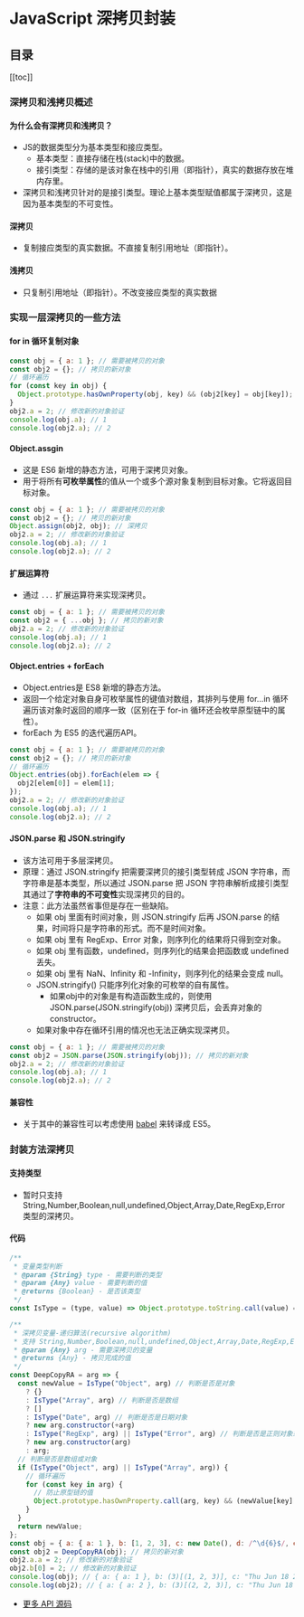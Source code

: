 # JavaScript 深拷贝封装

## 目录

[[toc]]

### 深拷贝和浅拷贝概述

#### 为什么会有深拷贝和浅拷贝？

* JS的数据类型分为基本类型和接应类型。
  * 基本类型：直接存储在栈(stack)中的数据。
  * 接引类型：存储的是该对象在栈中的引用（即指针），真实的数据存放在堆内存里。
* 深拷贝和浅拷贝针对的是接引类型。理论上基本类型赋值都属于深拷贝，这是因为基本类型的不可变性。

#### 深拷贝

* 复制接应类型的真实数据。不直接复制引用地址（即指针）。

#### 浅拷贝

* 只复制引用地址（即指针）。不改变接应类型的真实数据

### 实现一层深拷贝的一些方法

#### for in 循环复制对象

```JavaScript
const obj = { a: 1 }; // 需要被拷贝的对象
const obj2 = {}; // 拷贝的新对象
// 循环遍历
for (const key in obj) {
  Object.prototype.hasOwnProperty(obj, key) && (obj2[key] = obj[key]);
}
obj2.a = 2; // 修改新的对象验证
console.log(obj.a); // 1
console.log(obj2.a); // 2
```

#### Object.assgin

* 这是 ES6 新增的静态方法，可用于深拷贝对象。
* 用于将所有**可枚举属性**的值从一个或多个源对象复制到目标对象。它将返回目标对象。

```JavaScript
const obj = { a: 1 }; // 需要被拷贝的对象
const obj2 = {}; // 拷贝的新对象
Object.assign(obj2, obj); // 深拷贝
obj2.a = 2; // 修改新的对象验证
console.log(obj.a); // 1
console.log(obj2.a); // 2
```

#### 扩展运算符

* 通过 `...` 扩展运算符来实现深拷贝。

```JavaScript
const obj = { a: 1 }; // 需要被拷贝的对象
const obj2 = { ...obj }; // 拷贝的新对象
obj2.a = 2; // 修改新的对象验证
console.log(obj.a); // 1
console.log(obj2.a); // 2
```

#### Object.entries + forEach

* Object.entries是 ES8 新增的静态方法。
* 返回一个给定对象自身可枚举属性的键值对数组，其排列与使用 for...in 循环遍历该对象时返回的顺序一致（区别在于 for-in 循环还会枚举原型链中的属性）。
* forEach 为 ES5 的迭代遍历API。

```JavaScript
const obj = { a: 1 }; // 需要被拷贝的对象
const obj2 = {}; // 拷贝的新对象
// 循环遍历
Object.entries(obj).forEach(elem => {
  obj2[elem[0]] = elem[1];
});
obj2.a = 2; // 修改新的对象验证
console.log(obj.a); // 1
console.log(obj2.a); // 2
```

#### JSON.parse 和 JSON.stringify

* 该方法可用于多层深拷贝。
* 原理：通过 JSON.stringify 把需要深拷贝的接引类型转成 JSON 字符串，而字符串是基本类型，所以通过 JSON.parse 把 JSON 字符串解析成接引类型其通过了**字符串的不可变性**实现深拷贝的目的。
* 注意：此方法虽然省事但是存在一些缺陷。
  * 如果 obj 里面有时间对象，则 JSON.stringify 后再 JSON.parse 的结果，时间将只是字符串的形式。而不是时间对象。
  * 如果 obj 里有 RegExp、Error 对象，则序列化的结果将只得到空对象。
  * 如果 obj 里有函数，undefined，则序列化的结果会把函数或 undefined 丢失。
  * 如果 obj 里有 NaN、Infinity 和 -Infinity，则序列化的结果会变成 null。
  * JSON.stringify() 只能序列化对象的可枚举的自有属性。
    * 如果obj中的对象是有构造函数生成的，则使用 JSON.parse(JSON.stringify(obj)) 深拷贝后，会丢弃对象的 constructor。
  * 如果对象中存在循环引用的情况也无法正确实现深拷贝。

```JavaScript
const obj = { a: 1 }; // 需要被拷贝的对象
const obj2 = JSON.parse(JSON.stringify(obj)); // 拷贝的新对象
obj2.a = 2; // 修改新的对象验证
console.log(obj.a); // 1
console.log(obj2.a); // 2
```

#### 兼容性

* 关于其中的兼容性可以考虑使用 [babel](https://www.babeljs.cn/) 来转译成 ES5。

### 封装方法深拷贝

#### 支持类型

* 暂时只支持 String,Number,Boolean,null,undefined,Object,Array,Date,RegExp,Error 类型的深拷贝。

#### 代码

```JavaScript
/**
 * 变量类型判断
 * @param {String} type - 需要判断的类型
 * @param {Any} value - 需要判断的值
 * @returns {Boolean} - 是否该类型
 */
const IsType = (type, value) => Object.prototype.toString.call(value) === `[object ${type}]`;

/**
 * 深拷贝变量-递归算法(recursive algorithm)
 * 支持 String,Number,Boolean,null,undefined,Object,Array,Date,RegExp,Error 类型
 * @param {Any} arg - 需要深拷贝的变量
 * @returns {Any} - 拷贝完成的值
 */
const DeepCopyRA = arg => {
  const newValue = IsType("Object", arg) // 判断是否是对象
    ? {}
    : IsType("Array", arg) // 判断是否是数组
    ? []
    : IsType("Date", arg) // 判断是否是日期对象
    ? new arg.constructor(+arg)
    : IsType("RegExp", arg) || IsType("Error", arg) // 判断是否是正则对象或错误对象
    ? new arg.constructor(arg)
    : arg;
  // 判断是否是数组或对象
  if (IsType("Object", arg) || IsType("Array", arg)) {
    // 循环遍历
    for (const key in arg) {
      // 防止原型链的值
      Object.prototype.hasOwnProperty.call(arg, key) && (newValue[key] = DeepCopyRA(arg[key]));
    }
  }
  return newValue;
};
const obj = { a: { a: 1 }, b: [1, 2, 3], c: new Date(), d: /^\d{6}$/, e: 5, f: undefined, g: null }; // 需要被拷贝的对象
const obj2 = DeepCopyRA(obj); // 拷贝的新对象
obj2.a.a = 2; // 修改新的对象验证
obj2.b[0] = 2; // 修改新的对象验证
console.log(obj); // { a: { a: 1 }, b: (3)[(1, 2, 3)], c: "Thu Jun 18 2020 11:29:02 GMT+0800 (中国标准时间) {}", d: /^\d{6}$/, e: 5, f: undefined, g: null };
console.log(obj2); // { a: { a: 2 }, b: (3)[(2, 2, 3)], c: "Thu Jun 18 2020 11:29:02 GMT+0800 (中国标准时间) {}", d: /^\d{6}$/, e: 5, f: undefined, g: null };
```

* [更多 API 源码](https://github.com/biaov/MINE-H5-UI/blob/master/packages/MeAPI/function.js)